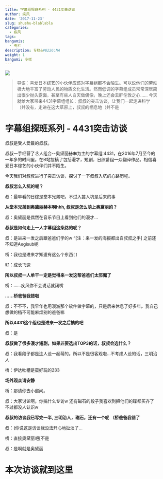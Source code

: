 ```yaml
---
title: 字幕组探班系列 - 4431突击访谈
author: 疾风
date: '2017-11-23'
slug: shushu-blablabla
categories:
  - 疾风
tags: 
bangumis:
  - 专栏
description: 专栏&#8226;NA
weight: 1
bangumi: 专栏
---
```



![](http://localhost:1313/img/logo_4431_min.png)

> 导语：喜爱日本综艺的小伙伴应该对字幕组都不会陌生。可以说他们的劳动极大地丰富了劳动人民的物质文化生活。然而低调的字幕组成员常常深居简出很少抛头露面，甚至有些人白天做偶像，晚上还会去肝伦敦之心……
今天就给大家带来4431字幕组组长：叔叔的突击访谈，让我们一起走进科学（并没有，走进在这大草原上，叔叔的栖息地（并不是

# 字幕组探班系列 - 4431突击访谈

叔叔是受人爱戴的叔叔。

叔叔一手经营了艺人组合--奥黛丽~~赫本~~为主的字幕组:4431，在2016年7月至今的一年多的时间里，在B站投稿了包括漫才，短剧，日综番组一众翻译作品。相信喜爱日本综艺的小伙伴们并不陌生。

今天我们对叔叔进行了突击访谈，探讨了一下叔叔入坑的心路历程。

**叔叔怎么入坑的呢？**

叔：最早看的日综是堂本兄弟吧，不过入芸人坑是后来的事

**从堂本兄弟到奥黛丽~~赫本~~啊hhh, 叔叔是怎么萌上奥黛丽的？**

叔：奥黛丽是偶然在音乐节目上看到他们的漫才...

**叔叔是如何走上一人字幕组这条路的呢？**

叔：是进来一发之后跟爸爸们学的w ^[注：来一发的海报都出自叔叔之手] 之前还不知道Aegisub呢

桥：我也是进来才知道有这么个东西`[]`

籽：成长飞速

**所以叔叔一人单干一定是觉得来一发这帮爸爸们太邪魔了**

桥：……疾风你不会说话就闭嘴

**……桥爸爸我错啦** 

叔：不不不，我早年也用漫游那个软件做字幕的，只是后来休息了好多年。我自己想做的档不可能麻烦别的爸爸嘛


**所以4431这个组也是进来一发之后搞的吧**

叔：是

**叔叔做了很多漫才短剧，如果非要选出TOP3的话，叔叔会选什么？**

叔：我看段子都是连人设一起萌的，所以不是很客观啦...不考虑人设的话，三明治人

桥：伊达吐槽是蛮好玩的233

**场外观众请安静**

桥：那请你去小窗问。

叔：大家讨论啊，你搞什么专访w 还有磁石的段子我喜欢到把他们的碟都买齐了 不过都没人认识w

**叔叔的访谈我已写完一半, 三明治人，磁石，还有一个呢 （桥爸爸我错了** 

叔：(你说这是访谈我没法开心地扯淡了... 

桥：直接奥黛丽吧[不是

叔：是啊就是奥黛丽


# **本次访谈就到这里**


